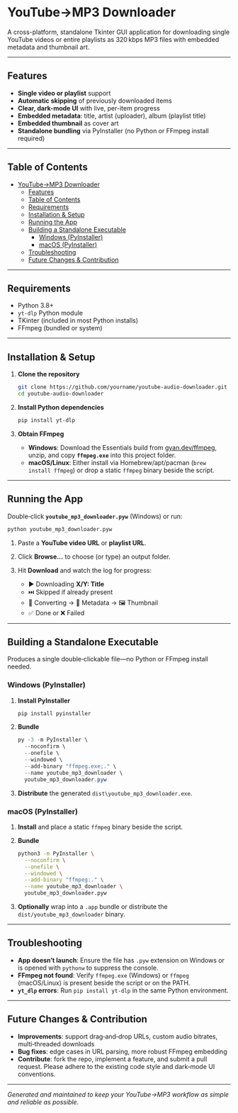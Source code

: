 # YouTube→MP3 Downloader

A cross-platform, standalone Tkinter GUI application for downloading single YouTube videos or entire playlists as 320 kbps MP3 files with embedded metadata and thumbnail art.

---

## Features

* **Single video or playlist** support
* **Automatic skipping** of previously downloaded items
* **Clear, dark-mode UI** with live, per-item progress
* **Embedded metadata**: title, artist (uploader), album (playlist title)
* **Embedded thumbnail** as cover art
* **Standalone bundling** via PyInstaller (no Python or FFmpeg install required)

---

## Table of Contents

- [YouTube→MP3 Downloader](#youtubemp3-downloader)
  - [Features](#features)
  - [Table of Contents](#table-of-contents)
  - [Requirements](#requirements)
  - [Installation \& Setup](#installation--setup)
  - [Running the App](#running-the-app)
  - [Building a Standalone Executable](#building-a-standalone-executable)
    - [Windows (PyInstaller)](#windows-pyinstaller)
    - [macOS (PyInstaller)](#macos-pyinstaller)
  - [Troubleshooting](#troubleshooting)
  - [Future Changes \& Contribution](#future-changes--contribution)

---

## Requirements

* Python 3.8+
* `yt-dlp` Python module
* TKinter (included in most Python installs)
* FFmpeg (bundled or system)

---

## Installation & Setup

1. **Clone the repository**

   ```bash
   git clone https://github.com/yourname/youtube-audio-downloader.git
   cd youtube-audio-downloader
   ```

2. **Install Python dependencies**

   ```bash
   pip install yt-dlp
   ```

3. **Obtain FFmpeg**

   * **Windows**: Download the Essentials build from [gyan.dev/ffmpeg](https://www.gyan.dev/ffmpeg/builds/), unzip, and copy **`ffmpeg.exe`** into this project folder.
   * **macOS/Linux**: Either install via Homebrew/apt/pacman (`brew install ffmpeg`) or drop a static `ffmpeg` binary beside the script.

---

## Running the App

Double‑click **`youtube_mp3_downloader.pyw`** (Windows) or run:

```bash
python youtube_mp3_downloader.pyw
```

1. Paste a **YouTube video URL** or **playlist URL**.
2. Click **Browse…** to choose (or type) an output folder.
3. Hit **Download** and watch the log for progress:

   * ▶ Downloading **X/Y: Title**
   * ⏭️ Skipped if already present
   * 🔄 Converting → 📝 Metadata → 🖼 Thumbnail
   * ✅ Done or ❌ Failed

---

## Building a Standalone Executable

Produces a single double‑clickable file—no Python or FFmpeg install needed.

### Windows (PyInstaller)

1. **Install PyInstaller**

   ```bash
   pip install pyinstaller
   ```

2. **Bundle**

   ```powershell
   py -3 -m PyInstaller \
     --noconfirm \
     --onefile \
     --windowed \
     --add-binary "ffmpeg.exe;." \
     --name youtube_mp3_downloader \
     youtube_mp3_downloader.pyw
   ```

3. **Distribute** the generated `dist\youtube_mp3_downloader.exe`.

### macOS (PyInstaller)

1. **Install** and place a static `ffmpeg` binary beside the script.
2. **Bundle** 

   ```bash
   python3 -m PyInstaller \
     --noconfirm \
     --onefile \
     --windowed \
     --add-binary "ffmpeg:." \
     --name youtube_mp3_downloader \
     youtube_mp3_downloader.pyw
   ```
3. **Optionally** wrap into a `.app` bundle or distribute the `dist/youtube_mp3_downloader` binary.

---

## Troubleshooting

* **App doesn’t launch**: Ensure the file has `.pyw` extension on Windows or is opened with `pythonw` to suppress the console.
* **FFmpeg not found**: Verify `ffmpeg.exe` (Windows) or `ffmpeg` (macOS/Linux) is present beside the script or on the PATH.
* **`yt_dlp` errors**: Run `pip install yt-dlp` in the same Python environment.

---

## Future Changes & Contribution

* **Improvements**: support drag‑and‑drop URLs, custom audio bitrates, multi‑threaded downloads
* **Bug fixes**: edge cases in URL parsing, more robust FFmpeg embedding
* **Contribute**: fork the repo, implement a feature, and submit a pull request. Please adhere to the existing code style and dark‑mode UI conventions.

---

*Generated and maintained to keep your YouTube→MP3 workflow as simple and reliable as possible.*

